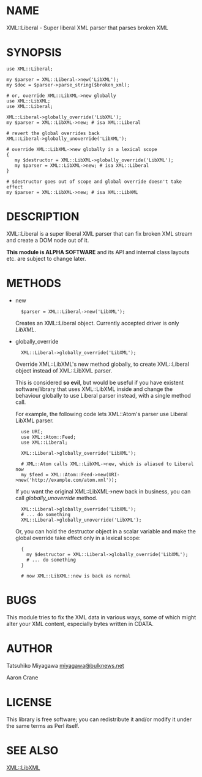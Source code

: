 # NAME

XML::Liberal - Super liberal XML parser that parses broken XML

# SYNOPSIS

    use XML::Liberal;

    my $parser = XML::Liberal->new('LibXML');
    my $doc = $parser->parse_string($broken_xml);

    # or, override XML::LibXML->new globally
    use XML::LibXML;
    use XML::Liberal;

    XML::Liberal->globally_override('LibXML');
    my $parser = XML::LibXML->new; # isa XML::Liberal

    # revert the global overrides back
    XML::Liberal->globally_unoverride('LibXML');

    # override XML::LibXML->new globally in a lexical scope
    {
       my $destructor = XML::LibXML->globally_override('LibXML');
       my $parser = XML::LibXML->new; # isa XML::Liberal
    }

    # $destructor goes out of scope and global override doesn't take effect
    my $parser = XML::LibXML->new; # isa XML::LibXML

# DESCRIPTION

XML::Liberal is a super liberal XML parser that can fix broken XML
stream and create a DOM node out of it.

**This module is ALPHA SOFTWARE** and its API and internal class
layouts etc. are subject to change later.

# METHODS

- new

        $parser = XML::Liberal->new('LibXML');

    Creates an XML::Liberal object. Currently accepted driver is only _LibXML_.

- globally\_override

        XML::Liberal->globally_override('LibXML');

    Override XML::LibXML's new method globally, to create XML::Liberal
    object instead of XML::LibXML parser.

    This is considered **so evil**, but would be useful if you have
    existent software/library that uses XML::LibXML inside and change the
    behaviour globally to use Liberal parser instead, with a single method
    call.

    For example, the following code lets XML::Atom's parser use Liberal
    LibXML parser.

        use URI;
        use XML::Atom::Feed;
        use XML::Liberal;

        XML::Liberal->globally_override('LibXML');

        # XML::Atom calls XML::LibXML->new, which is aliased to Liberal now
        my $feed = XML::Atom::Feed->new(URI->new('http://example.com/atom.xml'));

    If you want the original XML::LibXML->new back in business, you can
    call _globally\_unoverride_ method.

        XML::Liberal->globally_override('LibXML');
        # ... do something
        XML::Liberal->globally_unoverride('LibXML');

    Or, you can hold the destructor object in a scalar variable and make
    the global override take effect only in a lexical scope:

        {
          my $destructor = XML::Liberal->globally_override('LibXML');
          # ... do something
        }

        # now XML::LibXML::new is back as normal

# BUGS

This module tries to fix the XML data in various ways, some of which
might alter your XML content, especially bytes written in CDATA.

# AUTHOR

Tatsuhiko Miyagawa <miyagawa@bulknews.net>

Aaron Crane

# LICENSE

This library is free software; you can redistribute it and/or modify
it under the same terms as Perl itself.

# SEE ALSO

[XML::LibXML](https://metacpan.org/pod/XML%3A%3ALibXML)
